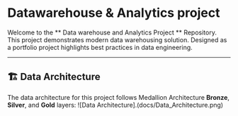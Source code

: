 # Datawarehouse & Analytics project 

Welcome to the ** Data warehouse and Analytics Project ** Repository.
This project demonstrates modern data warehousing solution. Designed as a portfolio project highlights best practices in data engineering. 

---

## 🏗️ Data Architecture

The data architecture for this project follows Medallion Architecture **Bronze**, **Silver**, and **Gold** layers:
![Data Architecture].(docs/Data_Architecture.png)
